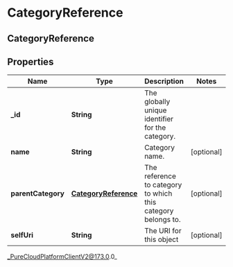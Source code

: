 # CategoryReference

## CategoryReference

## Properties

|Name | Type | Description | Notes|
|------------ | ------------- | ------------- | -------------|
| **_id** | **String** | The globally unique identifier for the category. | |
| **name** | **String** | Category name. | [optional] |
| **parentCategory** | [**CategoryReference**](CategoryReference) | The reference to category to which this category belongs to. | [optional] |
| **selfUri** | **String** | The URI for this object | [optional] |



_PureCloudPlatformClientV2@173.0.0_

